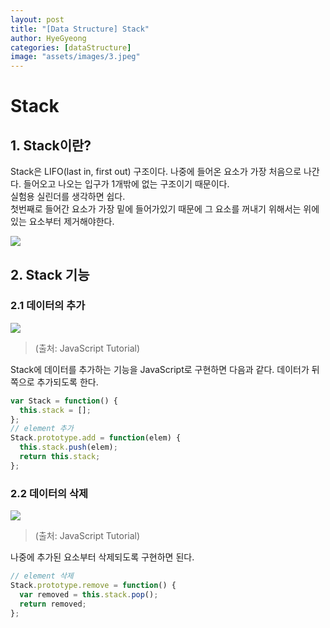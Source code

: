 ```yaml
---
layout: post
title: "[Data Structure] Stack"
author: HyeGyeong
categories: [dataStructure]
image: "assets/images/3.jpeg"
---
```


# Stack

## 1. Stack이란?

Stack은 LIFO(last in, first out) 구조이다. 나중에 들어온 요소가 가장 처음으로 나간다. 들어오고 나오는 입구가 1개밖에 없는 구조이기 때문이다.<br/>
실험용 실린더를 생각하면 쉽다. <br/>
첫번째로 들어간 요소가 가장 밑에 들어가있기 때문에 그 요소를 꺼내기 위해서는 위에 있는 요소부터 제거해야한다.

<img src="https://upload.wikimedia.org/wikipedia/commons/thumb/2/29/Data_stack.svg/300px-Data_stack.svg.png" />

## 2. Stack 기능

### 2.1 데이터의 추가

<img src="http://www.javascripttutorial.net/wp-content/uploads/2016/08/JavaScript-Stack-Push-Operations.png" />

> (출처: JavaScript Tutorial)

Stack에 데이터를 추가하는 기능을 JavaScript로 구현하면 다음과 같다. 데이터가 뒤쪽으로 추가되도록 한다.<br/>

```javascript
var Stack = function() {
  this.stack = [];
};
// element 추가
Stack.prototype.add = function(elem) {
  this.stack.push(elem);
  return this.stack;
};
```

### 2.2 데이터의 삭제

<img src="http://www.javascripttutorial.net/wp-content/uploads/2016/08/JavaScrippt-Stack-Pop.png" />

> (출처: JavaScript Tutorial)

나중에 추가된 요소부터 삭제되도록 구현하면 된다.

```javascript
// element 삭제
Stack.prototype.remove = function() {
  var removed = this.stack.pop();
  return removed;
};
```
